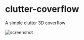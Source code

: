 clutter-coverflow
=================

A simple clutter 3D coverflow

![screenshot](https://dl.dropboxusercontent.com/u/36581494/captura-5.png "Screenshot")
